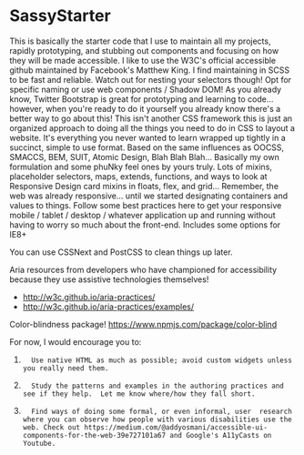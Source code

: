 # SassyStarter

This is basically the starter code that I use to maintain all my projects, rapidly prototyping, and stubbing out components and focusing on how they will be made accessible. I like to use the W3C's official accessible github maintained by Facebook's Matthew King. I find maintaining in SCSS to be fast and reliable. Watch out for nesting your selectors though! Opt for specific naming or use web components / Shadow DOM!  As you already know, Twitter Bootstrap is great for prototyping and learning to code... however, when you're ready to do it yourself you already know there's a better way to go about this! This isn't another CSS framework this is just an organized approach to doing all the things you need to do in CSS to layout a website. It's everything you never wanted to learn wrapped up tightly in a succinct, simple to use format. Based on the same influences as OOCSS, SMACCS, BEM, SUIT, Atomic Design, Blah Blah Blah... Basically my own formulation and some phuNky feel ones by yours truly. Lots of mixins, placeholder selectors, maps, extends, functions, and ways to look at Responsive Design card mixins in floats, flex, and grid... Remember, the web was already responsive... until we started designating containers and values to things. Follow some best practices here to get your responsive mobile / tablet / desktop / whatever application up and running without having to worry so much about the front-end. Includes some options for IE8+

You can use CSSNext and PostCSS to clean things up later.

Aria resources from developers who have championed for accessibility because they use assistive technologies themselves!
- http://w3c.github.io/aria-practices/
- http://w3c.github.io/aria-practices/examples/

Color-blindness package! 
https://www.npmjs.com/package/color-blind


For now, I would encourage you to:
1.       Use native HTML as much as possible; avoid custom widgets unless you really need them.
2.       Study the patterns and examples in the authoring practices and see if they help.  Let me know where/how they fall short.
3.       Find ways of doing some formal, or even informal, user  research where you can observe how people with various disabilities use the web. Check out https://medium.com/@addyosmani/accessible-ui-components-for-the-web-39e727101a67 and Google's A11yCasts on Youtube.
 
